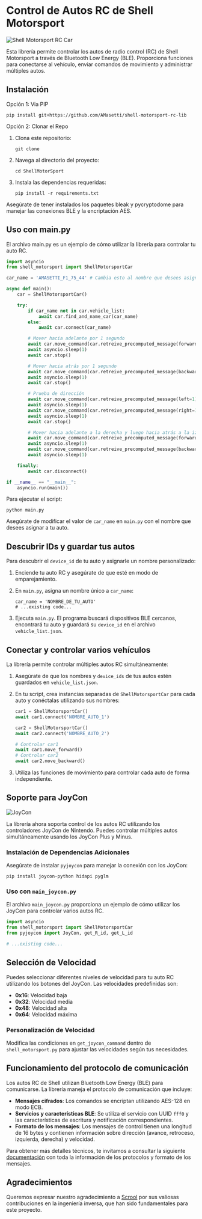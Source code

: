 # Control de Autos RC de Shell Motorsport

![Shell Motorsport RC Car](img/image.png)

Esta librería permite controlar los autos de radio control (RC) de Shell Motorsport a través de Bluetooth Low Energy (BLE). Proporciona funciones para conectarse al vehículo, enviar comandos de movimiento y administrar múltiples autos.

## Instalación

Opción 1: Via PIP

```shell
pip install git+https://github.com/AMasetti/shell-motorsport-rc-lib
```


Opción 2: Clonar el Repo

1. Clona este repositorio:
    ```shell
    git clone
    ```

2. Navega al directorio del proyecto:
    ```shell
    cd ShellMotorSport
    ```

3. Instala las dependencias requeridas:
    ```shell
    pip install -r requirements.txt
    ```

Asegúrate de tener instalados los paquetes bleak y pycryptodome para manejar las conexiones BLE y la encriptación AES.


## Uso con main.py

El archivo main.py es un ejemplo de cómo utilizar la librería para controlar tu auto RC.

```python
import asyncio
from shell_motorsport import ShellMotorsportCar

car_name = 'AMASETTI_F1_75_44' # Cambia esto al nombre que desees asignar a tu auto

async def main():
    car = ShellMotorsportCar()

    try:
        if car_name not in car.vehicle_list:
            await car.find_and_name_car(car_name)
        else:
            await car.connect(car_name)

        # Mover hacia adelante por 1 segundo
        await car.move_command(car.retreive_precomputed_message(forward=1))
        await asyncio.sleep(1)
        await car.stop()

        # Mover hacia atrás por 1 segundo
        await car.move_command(car.retreive_precomputed_message(backward=1))
        await asyncio.sleep(1)
        await car.stop()

        # Prueba de dirección
        await car.move_command(car.retreive_precomputed_message(left=1))
        await asyncio.sleep(1)
        await car.move_command(car.retreive_precomputed_message(right=1))
        await asyncio.sleep(1)
        await car.stop()

        # Mover hacia adelante a la derecha y luego hacia atrás a la izquierda
        await car.move_command(car.retreive_precomputed_message(forward=1, right=1))
        await asyncio.sleep(1)
        await car.move_command(car.retreive_precomputed_message(backward=1, left=1))
        await asyncio.sleep(1)

    finally:
        await car.disconnect()

if __name__ == "__main__":
    asyncio.run(main())
```

Para ejecutar el script:
```shell
python main.py
```

Asegúrate de modificar el valor de `car_name` en `main.py` con el nombre que desees asignar a tu auto.

## Descubrir IDs y guardar tus autos
Para descubrir el `device_id` de tu auto y asignarle un nombre personalizado:

1. Enciende tu auto RC y asegúrate de que esté en modo de emparejamiento.

2. En `main.py`, asigna un nombre único a `car_name`:
    ```shell
    car_name = 'NOMBRE_DE_TU_AUTO'
    # ...existing code...
    ```

3. Ejecuta `main.py`. El programa buscará dispositivos BLE cercanos, encontrará tu auto y guardará su `device_id` en el archivo `vehicle_list.json`.

## Conectar y controlar varios vehículos
La librería permite controlar múltiples autos RC simultáneamente:

1. Asegúrate de que los nombres y `device_ids` de tus autos estén guardados en `vehicle_list.json`.

2. En tu script, crea instancias separadas de `ShellMotorsportCar` para cada auto y conéctalas utilizando sus nombres:
    ```python
    car1 = ShellMotorsportCar()
    await car1.connect('NOMBRE_AUTO_1')

    car2 = ShellMotorsportCar()
    await car2.connect('NOMBRE_AUTO_2')

    # Controlar car1
    await car1.move_forward()
    # Controlar car2
    await car2.move_backward()
    ```

3. Utiliza las funciones de movimiento para controlar cada auto de forma independiente.

## Soporte para JoyCon

![JoyCon](img/joycon_buttons.png)

La librería ahora soporta control de los autos RC utilizando los controladores JoyCon de Nintendo. Puedes controlar múltiples autos simultáneamente usando los JoyCon Plus y Minus.

### Instalación de Dependencias Adicionales

Asegúrate de instalar `pyjoycon` para manejar la conexión con los JoyCon:

```shell
pip install joycon-python hidapi pyglm
```

### Uso con `main_joycon.py`

El archivo `main_joycon.py` proporciona un ejemplo de cómo utilizar los JoyCon para controlar varios autos RC.

```python
import asyncio
from shell_motorsport import ShellMotorsportCar
from pyjoycon import JoyCon, get_R_id, get_L_id

# ...existing code...
```

## Selección de Velocidad

Puedes seleccionar diferentes niveles de velocidad para tu auto RC utilizando los botones del JoyCon. Las velocidades predefinidas son:

- **0x16**: Velocidad baja
- **0x32**: Velocidad media
- **0x48**: Velocidad alta
- **0x64**: Velocidad máxima

### Personalización de Velocidad

Modifica las condiciones en `get_joycon_command` dentro de `shell_motorsport.py` para ajustar las velocidades según tus necesidades.

## Funcionamiento del protocolo de comunicación
Los autos RC de Shell utilizan Bluetooth Low Energy (BLE) para comunicarse. La librería maneja el protocolo de comunicación que incluye:

- **Mensajes cifrados**: Los comandos se encriptan utilizando AES-128 en modo ECB.
- **Servicios y características BLE**: Se utiliza el servicio con UUID `fff0` y las características de escritura y notificación correspondientes.
- **Formato de los mensajes**: Los mensajes de control tienen una longitud de 16 bytes y contienen información sobre dirección (avance, retroceso, izquierda, derecha) y velocidad.

Para obtener más detalles técnicos, te invitamos a consultar la siguiente [documentación](https://gist.github.com/scrool/e79d6a4cb50c26499746f4fe473b3768) con toda la información de los protocolos y formato de los mensajes.

## Agradecimientos
Queremos expresar nuestro agradecimiento a [Scrool](https://github.com/scrool) por sus valiosas contribuciones en la ingeniería inversa, que han sido fundamentales para este proyecto.
